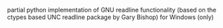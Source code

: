 partial python implementation of GNU readline functionality (based on the ctypes based UNC readline package by Gary Bishop) for Windows (only)
